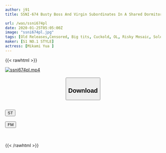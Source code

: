 ```yaml
---
author: j91
title: SSNI-674 Busty Boss And Virgin Subordinates In A Shared Dormitory Hotel On A Business Trip ... Subordinates Who Really Received Naughty Temptation Are Unmatched Sexual Intercourse Of 10 Ejaculations Yuu Mikami

url: /was/ssni674pl
date: 2020-01-25T05:05:00Z
image: "ssni674pl.jpg"
tags: [Old Releases,Censored, Big tits, Cuckold, OL, Risky Mosaic, Solowork, virgin man]
maker: [S1 NO.1 STYLE]
actress: [Mikami Yua ]
---
```



{{< rawhtml >}}

<div class="video" data-videoid="YPR70y24qxSvJ6X">
    <a href="javascript:;">
        <img src="/was/ssni674pl/ssni674pl.jpg" width="WIDTH" height="HEIGHT" alt="ssni674pl.mp4" loading="lazy">
    </a>
</div>

<script type="text/javascript" src="https://j91.asia/asset/on-demand-st.js"></script>

<br>
  <link rel="stylesheet" href="https://j91.asia/asset/bs5.css">
  
  <center>
  <button class="btn btn-primary" type="button" data-bs-toggle="collapse" data-bs-target=".multi-collapse" aria-expanded="false" aria-controls="multiCollapseExample1 multiCollapseExample2"><h2>Download</h2></button></center>
</p>
<div class="row">
  <div class="col">
    <div class="collapse multi-collapse" id="multiCollapseExample1">
      <div class="card card-body">
	      	      <br>
<div class="buttons">  
<a href="https://streamtape.to/v/YPR70y24qxSvJ6X" target="_blank"><button class="btn-hover color-3"><i class="fa fa-download"></i> ST</button></a></div>
    </div>
  </div>
</div>
  <div class="col">
    <div class="collapse multi-collapse" id="multiCollapseExample2">
      <div class="card card-body">
	      <br>
<div class="buttons">
    <a href="https://filemoon.sx/d/8ahxvyti3ivf" target="_blank"><button class="btn-hover color-8"><i class="fa fa-download"></i> FM</button></a></div>
<br><br>
      </div>
    </div>
  </div>
</div>

{{< /rawhtml >}}